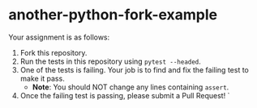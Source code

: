 # another-python-fork-example

Your assignment is as follows:

1. Fork this repository.
2. Run the tests in this repository using `pytest --headed`.
3. One of the tests is failing. Your job is to find and fix the failing test to make it pass.
    * **Note**: You should NOT change any lines containing `assert`.
4. Once the failing test is passing, please submit a Pull Request!
`